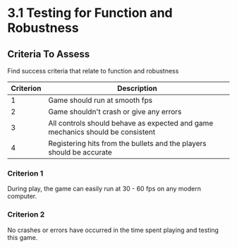 # 3.1 Testing for Function and Robustness

## Criteria To Assess

Find success criteria that relate to function and robustness

| Criterion | Description                                                                    |
| --------- | ------------------------------------------------------------------------------ |
| 1         | Game should run at smooth fps                                                  |
| 2         | Game shouldn't crash or give any errors                                        |
| 3         | All controls should behave as expected and game mechanics should be consistent |
| 4         | Registering hits from the bullets and the players should be accurate           |

### Criterion 1

During play, the game can easily run at 30 - 60 fps on any modern computer.

### Criterion 2&#x20;

No crashes or errors have occurred in the time spent playing and testing this game.
